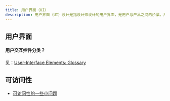 ```yaml
---
title: 用户界面（UI）
description: 用户界面（UI）设计是指设计师设计的用户界面，是用户与产品之间的桥梁。用户界面设计是一个复杂的过程，其中包括设计、测试和改进。设计师必须考虑用户的需求、产品的功能和用户界面的外观。用户界面设计是一个交叉学科，涉及心理学、设计、计算机科学和其他领域。
---
```


## 用户界面

#### 用户交互控件分类？

见：[User-Interface Elements: Glossary](https://www.nngroup.com/articles/ui-elements-glossary)

## 可访问性

* [可访问性的一些小问题](/maps/_ui/accessibility)
